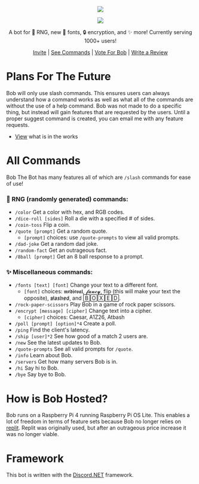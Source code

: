 <div align="center">
    <img src="https://cdn.discordapp.com/app-icons/705680059809398804/80ccbc059472924a24fb60fe404521e0.png?size=512%22">
<p>
    <img src="https://skillicons.dev/icons?i=cs,net,raspberrypi,discord">
<p>
<p>A bot for 🎲 RNG, new 📜 fonts, 🔒 encryption, and ✨ more! Currently serving 1000+ users!</p>
<a href="https://discord.com/oauth2/authorize?client_id=705680059809398804&permissions=1110719392886&scope=bot%20applications.commands">Invite</a>
<span>|
<a href="https://github.com/Quantam-Studios/BobTheBot#all-commands">See Commands</a>
<span>|
<a href="https://top.gg/bot/705680059809398804/vote">Vote For Bob</a>
<span>|
<a href="https://top.gg/bot/705680059809398804">Write a Review</a>

</div>

# Plans For The Future
Bob will only use slash commands. This ensures users can always understand how a command works as well as what all of the commands are without the use of a help command.
Bob was not made to do a specific thing, but instead will gain features that are requested by the users. Until a proper suggest command is created, you can email me with any feature requests.
- [View](https://github.com/users/Quantam-Studios/projects/3) what is in the works

# All Commands
Bob The Bot has many features all of which are `/slash` commands for ease of use!
### 🎲 RNG (randomly generated) commands: 
- `/color` Get a color with hex, and RGB codes.
- `/dice-roll [sides]` Roll a die with a specified # of sides.
- `/coin-toss` Flip a coin.
- `/quote [prompt]` Get a random quote.
    - `[prompt]` choices: use `/quote-prompts` to view all valid prompts.
- `/dad-joke` Get a random dad joke.
- `/random-fact` Get an outrageous fact.
- `/8ball [prompt]` Get an 8 ball response to a prompt. 

### ✨ Miscellaneous commands: 
- `/fonts [text] [font]` Change your text to a different font.
    - `[font]` choices: 𝖒𝖊𝖉𝖎𝖊𝖛𝖆𝖑, 𝓯𝓪𝓷𝓬𝔂, flip (this will make your text the opposite), s̷l̷̷a̷s̷h̷e̷d̷, and 🄱🄾🅇🄴🄳.
- `/rock-paper-scissors` Play Bob in a game of rock paper scissors.
- `/encrypt [message] [cipher]` Change text into a cipher.
    - `[cipher]` choices: Caesar, A1Z26, Atbash
- `/poll [prompt] [option]*4` Create a poll.
- `/ping` Find the client's latency.
- `/ship [user]*2` See how good of a match 2 users are.
- `/new` See the latest updates to Bob.
- `/quote-prompts` See all valid prompts for `/quote`.
- `/info` Learn about Bob.
- `/servers` Get how many servers Bob is in.
- `/hi` Say hi to Bob.
- `/bye` Say bye to Bob.

# How is Bob Hosted?
Bob runs on a Raspberry Pi 4 running Raspberry Pi OS Lite. This enables a lot of freedom in terms of feature sets because Bob no longer relies on [replit](replit.com). Replit was originally used, but after an outrageous price increase it was no longer viable.

# Framework
This bot is written with the [Discord.NET](https://github.com/discord-net/Discord.Net) framework.

